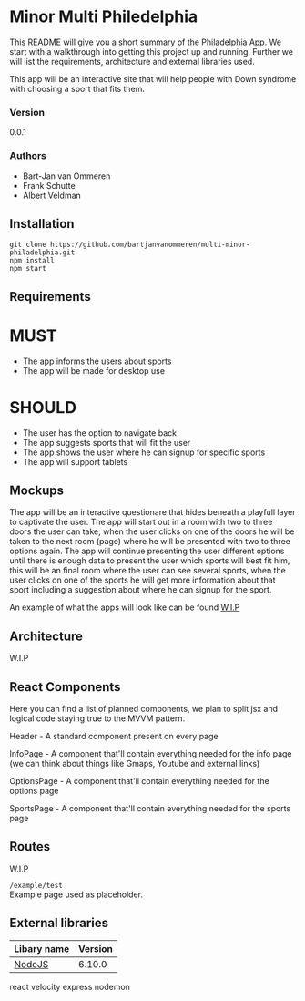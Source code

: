 # Minor Multi Philedelphia

This README will give you a short summary of the Philadelphia App. We start with a walkthrough into getting this project up and running. Further we will list the requirements, architecture and external libraries used.

This app will be an interactive site that will help people with Down syndrome with choosing a sport that fits them.

### Version
0.0.1

### Authors
- Bart-Jan van Ommeren
- Frank Schutte
- Albert Veldman

## Installation
```
git clone https://github.com/bartjanvanommeren/multi-minor-philadelphia.git
npm install
npm start
```
## Requirements
# MUST
- The app informs the users about sports
- The app will be made for desktop use
# SHOULD
- The user has the option to navigate back
- The app suggests sports that will fit the user
- The app shows the user where he can signup for specific sports
- The app will support tablets
 
## Mockups
The app will be an interactive questionare that hides beneath a playfull layer to captivate the user. The app will start out in a room with two to three doors the user can take, when the user clicks on one of the doors he will be taken to the next room (page) where he will be presented with two to three options again. The app will continue presenting the user different options until there is enough data to present the user which sports will best fit him, this will be an final room where the user can see several sports, when the user clicks on one of the sports he will get more information about that sport including a suggestion about where he can signup for the sport.

An example of what the apps will look like can be found [W.I.P]()

## Architecture
W.I.P

## React Components
Here you can find a list of planned components, we plan to split jsx and logical code staying true to the MVVM pattern.

Header -
A standard component present on every page

InfoPage -
A component that'll contain everything needed for the info page (we can think about things like Gmaps, Youtube and external links)

OptionsPage -
A component that'll contain everything needed for the options page

SportsPage -
A component that'll contain everything needed for the sports page

## Routes
W.I.P

``/example/test`` <br> 
Example page used as placeholder.

## External libraries
Libary name | Version
--- | ---
[NodeJS](https://nodejs.org/en/) | 6.10.0
react 
velocity
express
nodemon
